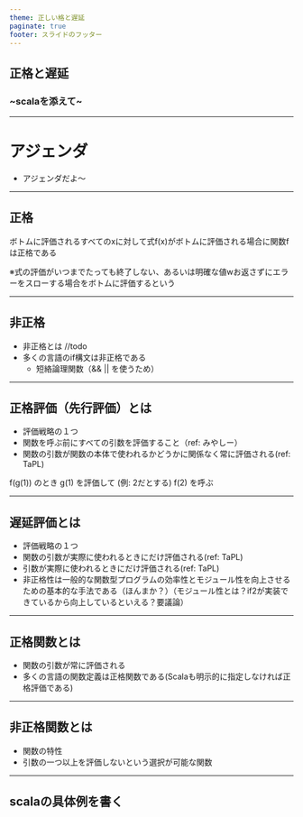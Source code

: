 ```yaml
---
theme: 正しい格と遅延
paginate: true
footer: スライドのフッター
---
```


## 正格と遅延
### ~scalaを添えて~ 

---

# アジェンダ

- アジェンダだよ〜

---

## 正格
ボトムに評価されるすべてのxに対して式f(x)がボトムに評価される場合に関数fは正格である

※式の評価がいつまでたっても終了しない、あるいは明確な値wお返さずにエラーをスローする場合をボトムに評価するという

---

## 非正格
- 非正格とは //todo
- 多くの言語のif構文は非正格である
    - 短絡論理関数（&& || を使うため）

---

## 正格評価（先行評価）とは

- 評価戦略の１つ
- 関数を呼ぶ前にすべての引数を評価すること（ref: みやしー）
- 関数の引数が関数の本体で使われるかどうかに関係なく常に評価される(ref: TaPL)


f(g(1)) のとき g(1) を評価して (例: 2だとする) f(2) を呼ぶ

---

## 遅延評価とは

- 評価戦略の１つ 
- 関数の引数が実際に使われるときにだけ評価される(ref: TaPL)
- 引数が実際に使われるときにだけ評価される(ref: TaPL)
- 非正格性は一般的な関数型プログラムの効率性とモジュール性を向上させるための基本的な手法である（ほんまか？）（モジュール性とは？if2が実装できているから向上しているといえる？要議論）


---

## 正格関数とは
- 関数の引数が常に評価される
- 多くの言語の関数定義は正格関数である(Scalaも明示的に指定しなければ正格評価である)


---

## 非正格関数とは
- 関数の特性
- 引数の一つ以上を評価しないという選択が可能な関数

---

## scalaの具体例を書く

